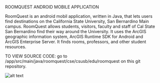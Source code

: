 ROOMQUEST ANDROID MOBILE APPLICATION

RoomQuest is an android mobil application, written in Java, that lets users find destinations on the California State University, San Bernardino Main campus. RoomQuest allows students, visitors, faculty and staff of Cal State San Bernardino find their way around the University. It uses the ArcGIS geographic information system, ArcGIS Runtime SDK for Android and ArcGIS Enterprise Server. It finds rooms, professors, and other student resources.



TO VIEW SOURCE CODE: 
go to /app/src/main/java/roomquest/cse/csusb/edu/roomquest on this git repository.

![alt text](Project_Pictures/bldg_collegeofEducation.png "Description goes here")
